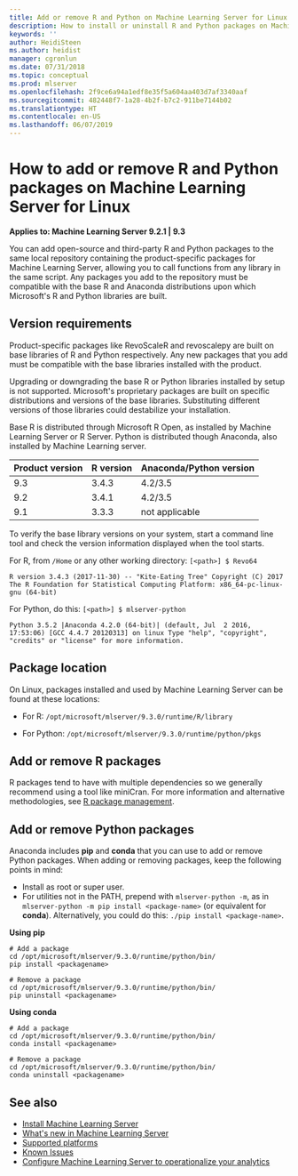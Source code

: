 ```yaml
---
title: Add or remove R and Python on Machine Learning Server for Linux
description: How to install or uninstall R and Python packages on Machine Learning Server forLinux.
keywords: ''
author: HeidiSteen
ms.author: heidist
manager: cgronlun
ms.date: 07/31/2018
ms.topic: conceptual
ms.prod: mlserver
ms.openlocfilehash: 2f9ce6a94a1edf8e35f5a604aa403d7af3340aaf
ms.sourcegitcommit: 482448f7-1a28-4b2f-b7c2-911be7144b02
ms.translationtype: HT
ms.contentlocale: en-US
ms.lasthandoff: 06/07/2019
---
```

# <a name="how-to-add-or-remove-r-and-python-packages-on-machine-learning-server-for-linux"></a>How to add or remove R and Python packages on Machine Learning Server for Linux

**Applies to:  Machine Learning Server 9.2.1 | 9.3**

You can add open-source and third-party R and Python packages to the same local repository containing the product-specific packages for Machine Learning Server, allowing you to call functions from any library in the same script. Any packages you add to the repository must be compatible with the base R and Anaconda distributions upon which Microsoft's R and Python libraries are built.

## <a name="version-requirements"></a>Version requirements

Product-specific packages like RevoScaleR and revoscalepy are built on base libraries of R and Python respectively.  Any new packages that you add must be compatible with the base libraries installed with the product. 

Upgrading or downgrading the base R or Python libraries installed by setup is not supported. Microsoft's proprietary packages are built on specific distributions and versions of the base libraries. Substituting different versions of those libraries could destabilize your installation.

Base R is distributed through Microsoft R Open, as installed by Machine Learning Server or R Server. Python is distributed though Anaconda, also installed by Machine Learning server.

| Product version | R version | Anaconda/Python version |
|-----------------|-----------|-------------------------|
| 9.3             | 3.4.3 |  4.2/3.5 |
| 9.2             | 3.4.1 |  4.2/3.5 |
| 9.1             | 3.3.3 |  not applicable |

To verify the base library versions on your system, start a command line tool and check the version information displayed when the tool starts. 

For R, from `/Home` or any other working directory: `[<path>] $ Revo64`

`R version 3.4.3 (2017-11-30) -- "Kite-Eating Tree"
Copyright (C) 2017 The R Foundation for Statistical Computing
Platform: x86_64-pc-linux-gnu (64-bit)`

For Python, do this: `[<path>] $ mlserver-python`

`Python 3.5.2 |Anaconda 4.2.0 (64-bit)| (default, Jul  2 2016, 17:53:06) [GCC 4.4.7 20120313] on linux
Type "help", "copyright", "credits" or "license" for more information.`


## <a name="package-location"></a>Package location

On Linux, packages installed and used by Machine Learning Server can be found at these locations:

+ For R: `/opt/microsoft/mlserver/9.3.0/runtime/R/library`

+ For Python: `/opt/microsoft/mlserver/9.3.0/runtime/python/pkgs`

## <a name="add-or-remove-r-packages"></a>Add or remove R packages

R packages tend to have with multiple dependencies so we generally recommend using a tool like miniCran. For more information and alternative methodologies, see [R package management](../operationalize/configure-manage-r-packages.md).

## <a name="add-or-remove-python-packages"></a>Add or remove Python packages

Anaconda includes **pip** and **conda** that you can use to add or remove Python packages. When adding or removing packages, keep the following points in mind:

+ Install as root or super user.
+ For utilities not in the PATH, prepend with `mlserver-python -m`, as in `mlserver-python -m pip install <package-name>` (or equivalent for **conda**).  Alternatively, you could do this: `./pip install <package-name>`.

**Using pip**

```
# Add a package
cd /opt/microsoft/mlserver/9.3.0/runtime/python/bin/
pip install <packagename>

# Remove a package
cd /opt/microsoft/mlserver/9.3.0/runtime/python/bin/
pip uninstall <packagename>
```

**Using conda**

```
# Add a package
cd /opt/microsoft/mlserver/9.3.0/runtime/python/bin/
conda install <packagename>

# Remove a package
cd /opt/microsoft/mlserver/9.3.0/runtime/python/bin/
conda uninstall <packagename>
```

## <a name="see-also"></a>See also

+ [Install Machine Learning Server](r-server-install.md)
+ [What's new in Machine Learning Server](../whats-new-in-machine-learning-server.md)
+ [Supported platforms](r-server-install-supported-platforms.md)  
+ [Known Issues](../resources-known-issues.md)  
+ [Configure Machine Learning Server to operationalize your analytics](../what-is-operationalization.md)